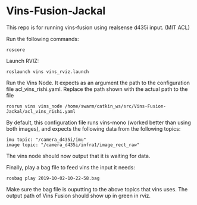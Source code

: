 # Vins-Fusion-Jackal

This repo is for running vins-fusion using realsense d435i input. (MIT ACL)

Run the following commands:

```
roscore
```

Launch RVIZ:

```
roslaunch vins vins_rviz.launch
```

Run the Vins Node. It expects as an argument the path to the configuration file acl_vins_rishi.yaml. Replace the path shown with the actual path to the file

```
rosrun vins vins_node /home/swarm/catkin_ws/src/Vins-Fusion-Jackal/acl_vins_rishi.yaml
```

By default, this configuration file runs vins-mono (worked better than using both images), and expects the following data from the following topics:
```
imu topic: "/camera_d435i/imu"
image topic: "/camera_d435i/infra1/image_rect_raw"
```
The vins node should now output that it is waiting for data. 


Finally, play a bag file to feed vins the input it needs:

```
rosbag play 2019-10-02-10-22-58.bag 
```

Make sure the bag file is ouputting to the above topics that vins uses. The output path of Vins Fusion should show up in green in rviz.
